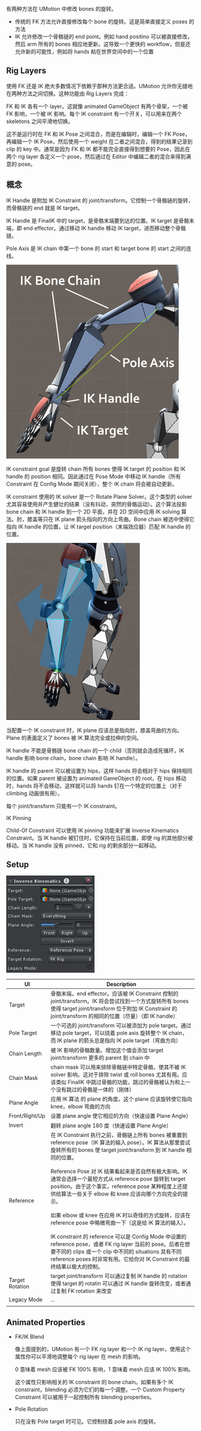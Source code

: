 有两种方法在 UMotion 中修改 bones 的旋转。

- 传统的 FK 方法允许直接修改每个 bone 的旋转。这是简单直接定义 poses 的方法
- IK 允许修改一个骨骼链的 end point。例如 hand positino 可以被直接修改，然后 arm 所有的 bones 相应地更新。这导致一个更快的 workflow，但是还允许新的可能性，例如将 hands 粘在世界空间中的一个位置

## Rig Layers

使用 FK 还是 IK 绝大多数情况下依赖于那种方法更合适。UMotion 允许你无缝地在两种方法之间切换。这种功能由 Rig Layers 完成：

FK 和 IK 各有一个 layer。这就像 animated GameObject 有两个骨架，一个被 FK 影响，一个被 IK 影响。每个 IK constraint 有一个开关，可以用来在两个 skeletons 之间平滑地切换。

这不是运行时在 FK 和 IK Pose 之间混合，而是在编辑时，编辑一个 FK Pose，再编辑一个 IK Pose，然后使用一个 weight 在二者之间混合，得到的结果记录到 clip 的 key 中。通常是因为 FK 和 IK 都不能完全直接得到想要的 Pose，因此在两个 rig layer 各定义一个 pose，然后通过在 Editor 中编辑二者的混合来得到满意的 pose。

## 概念

IK Handle 是附加 IK Constraint 的 joint/transform。它控制一个骨骼链的旋转，而骨骼链的 end 就是 IK target。

IK Handle 是 FinalIK 中的 target，是骨骼末端要到达的位置。IK target 是骨骼末端，即 end effector。通过移动 IK handle 移动 IK target，进而移动整个骨骼链。

Pole Axis 是 IK chain 中第一个 bone 的 start 和 target bone 的 start 之间的连线。

![IKNamingDefinitions](../Image/IKNamingDefinitions.png)

IK constraint goal 是旋转 chain 所有 bones 使得 IK target 的 position 和 IK handle 的 position 相同。因此通过在 Pose Mode 中移动 IK handle（所有 Constraint 在 Config Mode 期间关闭），整个 IK chain 将会被自动更新。

IK constraint 使用的 IK solver 是一个 Rotate Plane Solver。这个类型的 solver 尤其容易使用并产生健壮的结果（没有抖动，突然的骨骼运动）。这个算法投影 bone chain 和 IK handle 到一个 2D 平面，并在 2D 空间中应用 IK solving 算法。肘，膝盖等只在 IK plane 箭头指向的方向上弯曲。Bone chain 被选中使得它指向 IK handle 的位置，让 IK target position（末端效应器）匹配 IK handle 的位置。

![IKPlane](../Image/IKPlane.png)

当配置一个 IK constraint 时，IK plane 应该总是指向肘，膝盖弯曲的方向。Plane 的表面定义了 bones 被 IK 算法完全或拉伸的空间。

IK handle 不能是骨骼链 bone chain 的一个 child（否则就会造成死循环，IK handle 影响 bone chain，bone chain 影响 IK handle）。

IK handle 的 parent 可以被设置为 hips，这样 hands 将会相对于 hips 保持相同的位置。如果 parent 被设置为 animated GameObject 的 root，在 hips 移动时，hands 将不会移动，这样就可以将 hands 钉在一个特定的位置上（对于 climbing 动画很有用）。

每个 joint/transform 只能有一个 IK constraint。

IK Pinning

Child-Of Constraint 可以使用 IK pinning 功能来扩展 Inverse Kinematics Constraint。当 IK handle 被钉住时，它保持在当前位置，即使 rig 的其他部分被移动。当 IK handle 没有 pinned，它和 rig 的剩余部分一起移动。

## Setup

![IKConstraintSetup](../Image/IKConstraintSetup.png)

| UI | Description |
| --- | --- |
| Target | 骨骼末端，end effector。应该被 IK Constraint 控制的 joint/transform。IK 将会尝试找到一个方式旋转所有 bones 使得 target joint/transform 位于附加 IK Constraint 的 joint/transform 的相同的位置（尽量）（即 IK handle）|
| Pole Target | 一个可选的 joint/transform 可以被添加为 pole target。通过移动 pole target，可以绕着 pole axis 旋转整个 IK chain，而 IK plane 的箭头总是指向 IK pole target（弯曲方向）|
| Chain Length | 被 IK 影响的骨骼数量。增加这个值会添加 target joint/transform 更多的 parent 到 chain 中 |
| Chain Mask | chain mask 可以用来排除骨骼链中特定骨骼，使其不被 IK solver 影响。这对于排除 twist 或 roll bones 尤其有用。应该类似 FinalIK 中跳过骨骼的功能，跳过的骨骼被认为和上一个没有跳过的骨骼是一体的（刚体）|
| Plane Angle | 应用 IK 算法 的 plane 的角度。这个 plane 应该旋转使它指向 knee，elbow 弯曲的方向 |
| Front/Right/Up | 设置 plane angle 使它相应的方向（快速设置 Plane Angle）|
| Invert | 翻转 plane angle 180 度（快速设置 Plane Angle）|
| Reference | 在 IK Constraint 执行之前，骨骼链上所有 bones 被重置到 reference pose（IK 算法的输入 pose）。IK 算法从那里尝试旋转所有的 bones 使 target joint/transform 到 IK handle 相同的位置。<br /><br />Reference Pose 对 IK 结果看起来是否自然有极大影响。IK 通常会选择一个最短方式从 reference pose 旋转到 target position。由于这个事实，reference pose 某种程度上还提供给算法一些关于 elbow 和 knee 应该向哪个方向完全的提示。<br /><br />如果 elbow 或 knee 在应用 IK 时以奇怪的方式旋转，应该在 reference pose 中略微弯曲一下（这是给 IK 算法的输入）。<br /><br />IK constraint 的 reference 可以是 Config Mode 中设置的 reference pose，或者 FK rig layer 当前的 pose。后者在想要不同的 clips 或一个 clip 中不同的 situations 具有不同 reference poses 时非常有用。它给你对 IK Constraint 的最终结果以极大的控制。|
| Target Rotation | target joint/transform 可以通过复制 IK handle 的 rotation 使得 target 的 rotatin 可以通过 IK handle 旋转改变，或者通过复制 FK rotation 来改变 |
| Legacy Mode | ... |
| | |

## Animated Properties

- FK/IK Blend

  像上面提到的，UMotion 有一个 FK rig layer 和一个 IK rig layer。使用这个属性你可以平滑地调整每个 rig layer 在 mesh 的影响。

  0 意味着 mesh 应该被 FK 100% 影响，1 意味着 mesh 应该 IK 100% 影响。

  这个属性只影响相关的 IK constraint 的 bone chain。如果有多个 IK constraint，blending 必须为它们的每一个调整。一个 Custom Property Constraint 可以被用于一起控制所有 blending properties。

- Pole Rotation

  只在没有 Pole target 时可见。它控制绕着 pole axis 的旋转。
